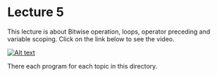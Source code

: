 # Lecture 5
This lecture is about Bitwise operation, loops, operator preceding and variable scoping. Click on the link below to see the video.<br>

[![Alt text](https://img.youtube.com/vi/yjdQHb2elqI/0.jpg)](https://www.youtube.com/watch?v=yjdQHb2elqI)<br>

There each program for each topic in this directory.
